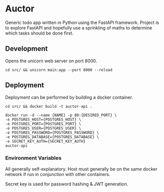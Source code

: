 # Auctor

Generic todo app written in Python using the FastAPI framework. Project is to explore FastAPI and hopefully use a sprinkling of maths to determine which tasks should be done first.

## Development
Opens the unicorn web server on port 8000.
```
cd src/ && unicorn main:app --port 8000 --reload
```

## Deployment
Deployment can be performed by building a docker container.
```docker
cd src/ && docker build -t auctor-api .

docker run -d --name {NAME} -p 80:{DESIRED_PORT} \
-e POSTGRES_HOST={POSTGRES_HOST} \
-e POSTGRES_PORT={POSTGRES_PORT} \
-e POSTGRES_USER={POSTGRES_USER} \
-e POSTGRES_PASSWORD={POSTGRES_PASSWORD} \ 
-e POSTGRES_DATABASE={POSTGRES_DATABASE} \
-e SECRET_KEY_AUTH={SECRET_KEY_AUTH}
auctor-api
```


### Environment Variables
All generally self-explanatory. Host must generally be on the same docker network if run in conjunction with other containers.

Secret key is used for password hashing & JWT generation.